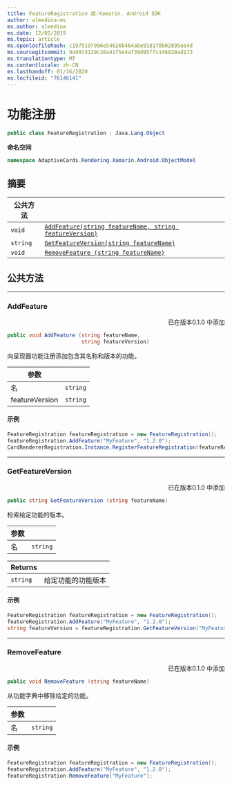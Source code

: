 ```yaml
---
title: FeatureRegistration 类-Xamarin. Android SDK
author: almedina-ms
ms.author: almedina
ms.date: 12/02/2019
ms.topic: article
ms.openlocfilehash: c1975197996e54626b464abe9181f0b02895ee4d
ms.sourcegitcommit: 9a9973129c36a41f5e4af30d95ffc146820ad173
ms.translationtype: MT
ms.contentlocale: zh-CN
ms.lasthandoff: 01/16/2020
ms.locfileid: "76146141"
---
```

# <a name="feature-registration"></a>功能注册

```csharp
public class FeatureRegistration : Java.Lang.Object 
```

**命名空间**
```csharp
namespace AdaptiveCards.Rendering.Xamarin.Android.ObjectModel
```

## <a name="summary"></a>摘要

| 公共方法 | |
| --- | ---- |
| ```void``` | [```AddFeature(string featureName, string featureVersion)```](#addfeature) |
| ```string``` | [```GetFeatureVersion(string featureName)```](#getfeatureversion) |
| ```void``` | [```RemoveFeature (string featureName)```](#removefeature) |

## <a name="public-methods"></a>公共方法

---

### <a id="addfeature"></a>AddFeature
<p style='text-align:right'>已在版本0.1.0 中添加</p>

```csharp
public void AddFeature (string featureName, 
                        string featureVersion)
```

向呈现器功能注册添加包含其名称和版本的功能。

| 参数 | |
| --- | --- |
| 名 | ```string``` |
| featureVersion | ```string``` |

#### <a name="sample"></a>示例

```csharp
FeatureRegistration featureRegistration = new FeatureRegistration();
featureRegistration.AddFeature("MyFeature", "1.2.0");
CardRendererRegistration.Instance.RegisterFeatureRegistration(featureRegistration);
```

---

### <a id="getfeatureversion"></a>GetFeatureVersion
<p style='text-align:right'>已在版本0.1.0 中添加</p>

```csharp
public string GetFeatureVersion (string featureName)
```

检索给定功能的版本。 

| 参数 | |
| --- | --- |
| 名 | ```string``` |

| Returns | |
| --- | --- |
| ```string``` | 给定功能的功能版本 |

#### <a name="sample"></a>示例

```csharp
FeatureRegistration featureRegistration = new FeatureRegistration();
featureRegistration.AddFeature("MyFeature", "1.2.0");
string featureVersion = featureRegistration.GetFeatureVersion("MyFeature"); // 1.2.0
```

---

### <a id="removefeature"></a>RemoveFeature
<p style='text-align:right'>已在版本0.1.0 中添加</p>

```csharp
public void RemoveFeature (string featureName)
```

从功能字典中移除给定的功能。

| 参数 | |
| --- | --- |
| 名 | ```string``` |

#### <a name="sample"></a>示例

```csharp
FeatureRegistration featureRegistration = new FeatureRegistration();
featureRegistration.AddFeature("MyFeature", "1.2.0");
featureRegistration.RemoveFeature("MyFeature");
```